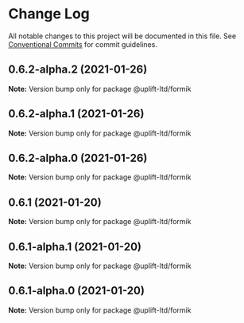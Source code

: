 # Change Log

All notable changes to this project will be documented in this file.
See [Conventional Commits](https://conventionalcommits.org) for commit guidelines.

## 0.6.2-alpha.2 (2021-01-26)

**Note:** Version bump only for package @uplift-ltd/formik





## 0.6.2-alpha.1 (2021-01-26)

**Note:** Version bump only for package @uplift-ltd/formik





## 0.6.2-alpha.0 (2021-01-26)

**Note:** Version bump only for package @uplift-ltd/formik





## 0.6.1 (2021-01-20)

**Note:** Version bump only for package @uplift-ltd/formik





## 0.6.1-alpha.1 (2021-01-20)

**Note:** Version bump only for package @uplift-ltd/formik





## 0.6.1-alpha.0 (2021-01-20)

**Note:** Version bump only for package @uplift-ltd/formik

